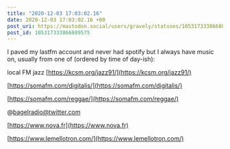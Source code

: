 ```yaml
---
title: "2020-12-03 17:03:02.16"
date: 2020-12-03 17:03:02.16 +00
post_uri: https://mastodon.social/users/gravely/statuses/105317333866809575
post_id: 105317333866809575
---
```

I paved my lastfm account and never had spotify but I always have music on, usually from one of (ordered by time of day-ish):

local FM jazz [https://kcsm.org/jazz91/](https://kcsm.org/jazz91/)

[https://somafm.com/digitalis/](https://somafm.com/digitalis/)

[https://somafm.com/reggae/](https://somafm.com/reggae/)

@bagelradio@twitter.com

[https://www.nova.fr](https://www.nova.fr)

[https://www.lemellotron.com/](https://www.lemellotron.com/)


